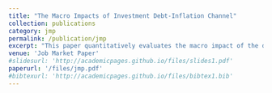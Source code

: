 ```yaml
---
title: "The Macro Impacts of Investment Debt-Inflation Channel"
collection: publications
category: jmp
permalink: /publication/jmp
excerpt: "This paper quantitatively evaluates the macro impact of the debt-inflation (Fisher) channel of investment,  whereby unexpected inflation erodes the real value of nominal debt and thus stimulates firm-level investment. Consistent with theory, I document that more indebted firms increase investment more relative to others following unexpected increase in inflation. To quantify the macro effect of this channel, I develop a general equilibrium model with heterogeneous firms, financial frictions and nominal debt contracts.  I show that a 1% unexpected inflation raises aggregate investment by 0.8%. By applying the observed post-COVID inflation surprises, this firm-side Fisher channel is quantitatively important enough to explain about 50% investment surge. This finding highlights a significant transmission mechanism for investment, in contrast to previous studies that found a more modest role for the Fisher channel on household consumption."
venue: 'Job Market Paper'
#slidesurl: 'http://academicpages.github.io/files/slides1.pdf'
paperurl: '/files/jmp.pdf'
#bibtexurl: 'http://academicpages.github.io/files/bibtex1.bib'
---
```


